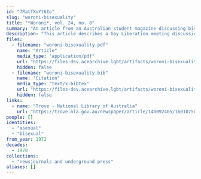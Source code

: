 ```yaml
---
id: "7RatTXvYt6Io"
slug: "woroni-bisexuality"
title: "*Woroni*, vol. 24, no. 8"
summary: "An article from an Australian student magazine discussing bisexuality and whether it could be better understood as a form of asexuality."
description: "This article describes a Gay Liberation meeting discussion about bisexuality, where one participant said, \"I've been listening to the discussion and am starting to wonder whether bisexuality is not essentially asexual. By that I mean that it is without predisposition on the basis of the sex of the other person… that the whole of the human race is available and, whatever the individual whom we light upon, sex will be the expression of the love.\""
files:
  - filename: "woroni-bisexuality.pdf"
    name: "Article"
    media_type: "application/pdf"
    url: "https://files-dev.acearchive.lgbt/artifacts/woroni-bisexuality/woroni-bisexuality.pdf"
    hidden: false
  - filename: "woroni-bisexuality.bib"
    name: "Citation"
    media_type: "text/x-bibtex"
    url: "https://files-dev.acearchive.lgbt/artifacts/woroni-bisexuality/woroni-bisexuality.bib"
    hidden: false
links:
  - name: "Trove - National Library of Australia"
    url: "https://trove.nla.gov.au/newspaper/article/140092405/16010750"
people: []
identities:
  - "asexual"
  - "bisexual"
from_year: 1972
decades:
  - 1970
collections:
  - "newsjournals and underground press"
aliases: []
---
```


